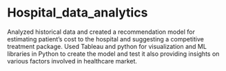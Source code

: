 # Hospital_data_analytics
Analyzed historical data and created a recommendation model for estimating patient’s cost to the hospital and suggesting a competitive treatment package. Used Tableau and python for visualization and ML libraries in Python to create the model and test it also providing insights on various factors involved in healthcare market.
